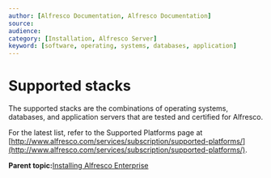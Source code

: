 ```yaml
---
author: [Alfresco Documentation, Alfresco Documentation]
source: 
audience: 
category: [Installation, Alfresco Server]
keyword: [software, operating, systems, databases, application]
---
```


# Supported stacks

The supported stacks are the combinations of operating systems, databases, and application servers that are tested and certified for Alfresco.

For the latest list, refer to the Supported Platforms page at [http://www.alfresco.com/services/subscription/supported-platforms/](http://www.alfresco.com/services/subscription/supported-platforms/).

**Parent topic:**[Installing Alfresco Enterprise](../concepts/ch-install.md)

